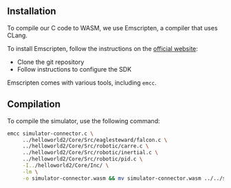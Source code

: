 ## Installation

To compile our C code to WASM, we use Emscripten, a compiler that uses CLang.

To install Emscripten, follow the instructions on the [official website](https://emscripten.org/docs/getting_started/downloads.html):

- Clone the git repository
- Follow instructions to configure the SDK

Emscripten comes with various tools, including `emcc`.

## Compilation

To compile the simulator, use the following command:

```bash
emcc simulator-connector.c \
     ../helloworld2/Core/Src/eaglesteward/falcon.c \
     ../helloworld2/Core/Src/robotic/carre.c \
     ../helloworld2/Core/Src/robotic/inertial.c \
     ../helloworld2/Core/Src/robotic/pid.c \
     -I../helloworld2/Core/Inc/ \
     -lm \
     -o simulator-connector.wasm && mv simulator-connector.wasm ../../simulator/public/
```
